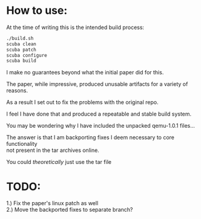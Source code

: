 # How to use:

At the time of writing this is the intended build process:

```bash
./build.sh
scuba clean
scuba patch
scuba configure
scuba build
```

I make no guarantees beyond what the initial paper did for this.

The paper, while impressive, produced unusable artifacts for a variety of reasons.

As a result I set out to fix the problems with the original repo.

I feel I have done that and produced a repeatable and stable build system.

You may be wondering why I have included the unpacked qemu-1.0.1 files...

The answer is that I am backporting fixes I deem necessary to core functionality  
not present in the tar archives online.  
  
You could *theoretically* just use the tar file

# TODO:
1.) Fix the paper's linux patch as well  
2.) Move the backported fixes to separate branch?  
